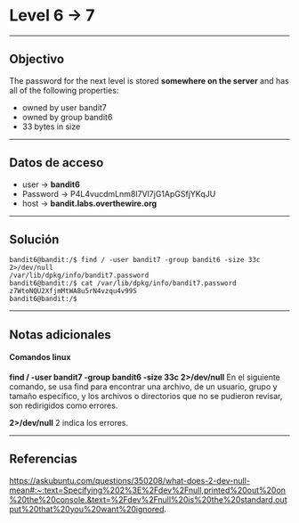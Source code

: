 # Level 6 -> 7
---
## Objectivo

The password for the next level is stored **somewhere on the server** and has all of the following properties:

-   owned by user bandit7
-   owned by group bandit6
-   33 bytes in size
---
## Datos de acceso
- user -> **bandit6**
- Password -> P4L4vucdmLnm8I7Vl7jG1ApGSfjYKqJU
- host ->  **bandit.labs.overthewire.org**

---
## Solución
``` shell
bandit6@bandit:/$ find / -user bandit7 -group bandit6 -size 33c 2>/dev/null
/var/lib/dpkg/info/bandit7.password
bandit6@bandit:/$ cat /var/lib/dpkg/info/bandit7.password 
z7WtoNQU2XfjmMtWA8u5rN4vzqu4v99S
bandit6@bandit:/$ 
``` 
---
## Notas adicionales
#### Comandos linux

**find / -user bandit7 -group bandit6 -size 33c 2>/dev/null**
En el siguiente comando, se usa find para encontrar una archivo, de un usuario, grupo y tamaño específico, y los archivos o directorios que no se pudieron revisar, son redirigidos como errores.

**2>/dev/null**
2 indica los errores.

---
## Referencias
https://askubuntu.com/questions/350208/what-does-2-dev-null-mean#:~:text=Specifying%202%3E%2Fdev%2Fnull,printed%20out%20on%20the%20console.&text=%2Fdev%2Fnull%20is%20the%20standard,output%20that%20you%20want%20ignored.